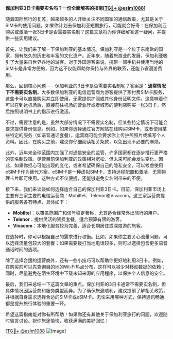 **保加利亚3日卡需要实名吗？一份全面解答的指南[[TG💪+ @esim1088](https://t.me/s/esim1088)]**

随着国际旅行的复苏，越来越多的人开始关注不同国家的通信政策，尤其是关于SIM卡的使用问题。如果你计划去保加利亚短期旅行，可能就会好奇：在保加利亚购买或激活一张3日卡是否需要实名制？这篇文章将为你详细解答这一疑问，并提供一些实用建议。

首先，让我们来了解一下保加利亚的基本情况。保加利亚是一个位于东南欧的国家，拥有悠久的历史和丰富的文化遗产。近年来，随着旅游业的发展，保加利亚吸引了大量来自世界各地的游客。对于外国游客来说，携带一部手机并使用当地的SIM卡是非常方便的，因为这不仅能帮助你保持与外界的联系，还能节省漫游费用。

那么，回到核心问题——保加利亚的3日卡是否需要实名制呢？答案是：**通常情况下不需要实名制**。大多数保加利亚的电信运营商为游客提供了预付费SIM卡服务，这些卡可以直接购买并立即使用，无需提供护照或其他身份证明文件。这意味着你可以在到达机场后，直接前往机场的营业厅或者城市的便利店购买一张3日卡，然后按照说明书上的指示进行激活。

不过，需要注意的是，虽然大部分情况下不需要实名制，但某些特定情况下可能会要求提供身份信息。例如，如果你选择通过官方网站在线购买SIM卡，或者使用某些特定的服务（如语音通话套餐），运营商可能会要求你上传护照照片或填写个人资料。因此，在购买之前，建议你仔细阅读相关条款，以免出现不必要的麻烦。

此外，近年来全球范围内加强了对通信安全的监管，许多国家都在逐步推行更严格的实名制政策。尽管目前保加利亚的政策相对宽松，但未来可能会发生变化。因此，如果你担心可能出现的变化，或者希望确保自己的隐私安全，可以考虑使用eSIM卡作为替代方案。eSIM卡是一种虚拟SIM卡，支持远程配置和激活，无需物理卡片即可使用。这种方式不仅便捷，还能够避免实名制带来的不便。

接下来，我们来谈谈如何选择适合自己的保加利亚3日卡。目前，保加利亚市场上主要有三家主要的电信运营商：Mobiltel、Telenor和Vivacom。这三家运营商提供的服务各有特点，具体如下：

- **Mobiltel**：以覆盖范围广和信号稳定著称，尤其适合经常外出旅行的用户。
- **Telenor**：提供灵活的资费套餐，适合预算有限的游客。
- **Vivacom**：本地化服务较为完善，适合长期居住或深度游的旅客。

在选择时，你可以根据自己的需求进行权衡。比如，如果你主要关心流量问题，可以选择流量包较大的套餐；如果需要拨打当地电话较多，则可以选择包含更多语音通话时间的选项。

除了选择合适的运营商外，还有一些小技巧可以帮助你更好地利用3日卡。例如，在购买前可以先查询目的地的Wi-Fi热点分布，这样可以减少对移动数据的依赖；同时，尽量避免在陌生环境中下载未知来源的应用程序，以保护个人信息的安全。

最后，我们来总结一下这篇文章的重点。保加利亚的3日卡通常不需要实名制，但具体情况因运营商和服务类型而异。为了确保旅途顺利，建议提前了解相关政策，并根据自身需求选择合适的SIM卡或eSIM卡。无论采用哪种方式，保持通讯畅通都是提升旅行体验的重要一环。

希望这篇指南能对你有所帮助！如果你还有其他关于保加利亚旅行的问题，欢迎随时留言讨论。祝你旅途愉快，收获满满的美好回忆！

[[TG💪+ @esim1088](https://t.me/s/esim1088) ![Image](https://i.postimg.cc/4NQfJmqS/Snipaste-2025-05-13-00-14-12.png)]